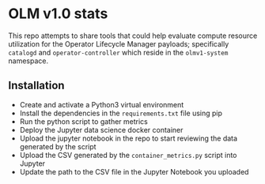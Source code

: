 # OLM v1.0 stats
This repo attempts to share tools that could help evaluate compute resource utilization for the
Operator Lifecycle Manager payloads; specifically `catalogd` and `operator-controller` which reside
in the `olmv1-system` namespace.

## Installation
- Create and activate a Python3 virtual environment
- Install the dependencies in the `requirements.txt` file using pip
- Run the python script to gather metrics
- Deploy the Jupyter data science docker container
- Upload the jupyter notebook in the repo to start reviewing the data generated by the script
- Upload the CSV generated by the `container_metrics.py` script into Jupyter
- Update the path to the CSV file in the Jupyter Notebook you uploaded

